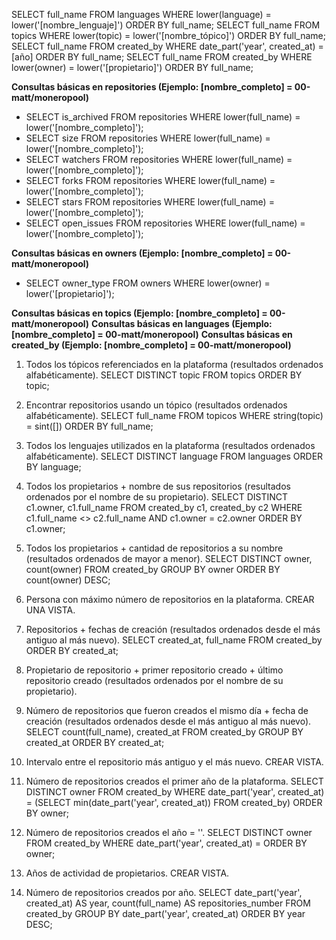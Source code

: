 SELECT full_name FROM languages WHERE lower(language) = lower('[nombre_lenguaje]') ORDER BY full_name;
SELECT full_name FROM topics WHERE lower(topic) = lower('[nombre_tópico]') ORDER BY full_name;
SELECT full_name FROM created_by WHERE date_part('year', created_at) = [año] ORDER BY full_name;
SELECT full_name FROM created_by WHERE lower(owner) = lower('[propietario]') ORDER BY full_name;

**Consultas básicas en repositories (Ejemplo: [nombre_completo] = 00-matt/moneropool)**
- SELECT is_archived FROM repositories WHERE lower(full_name) = lower('[nombre_completo]');
- SELECT size FROM repositories WHERE lower(full_name) = lower('[nombre_completo]');
- SELECT watchers FROM repositories WHERE lower(full_name) = lower('[nombre_completo]');
- SELECT forks FROM repositories WHERE lower(full_name) = lower('[nombre_completo]');
- SELECT stars FROM repositories WHERE lower(full_name) = lower('[nombre_completo]');
- SELECT open_issues FROM repositories WHERE lower(full_name) = lower('[nombre_completo]');

**Consultas básicas en owners (Ejemplo: [nombre_completo] = 00-matt/moneropool)**
- SELECT owner_type FROM owners WHERE lower(owner) = lower('[propietario]');

**Consultas básicas en topics (Ejemplo: [nombre_completo] = 00-matt/moneropool)**
**Consultas básicas en languages (Ejemplo: [nombre_completo] = 00-matt/moneropool)**
**Consultas básicas en created_by (Ejemplo: [nombre_completo] = 00-matt/moneropool)**

1) Todos los tópicos referenciados en la plataforma (resultados ordenados alfabéticamente).
SELECT DISTINCT topic FROM topics ORDER BY topic;

2) Encontrar repositorios usando un tópico (resultados ordenados alfabéticamente).
SELECT full_name FROM topicos WHERE string(topic) = sint([]) ORDER BY full_name;

2) Todos los lenguajes utilizados en la plataforma (resultados ordenados alfabéticamente).
SELECT DISTINCT language FROM languages ORDER BY language;

3) Todos los propietarios + nombre de sus repositorios (resultados ordenados por el nombre de su propietario).
SELECT DISTINCT c1.owner, c1.full_name FROM created_by c1, created_by c2 WHERE c1.full_name <> c2.full_name AND c1.owner = c2.owner ORDER BY c1.owner;

4) Todos los propietarios + cantidad de repositorios a su nombre (resultados ordenados de mayor a menor).
SELECT DISTINCT owner, count(owner) FROM created_by GROUP BY owner ORDER BY count(owner) DESC;

5) Persona con máximo número de repositorios en la plataforma. CREAR UNA VISTA.

6) Repositorios + fechas de creación (resultados ordenados desde el más antiguo al más nuevo).
SELECT created_at, full_name FROM created_by ORDER BY created_at;

7) Propietario de repositorio + primer repositorio creado + último repositorio creado (resultados ordenados por el nombre de su propietario).

8) Número de repositorios que fueron creados el mismo día + fecha de creación (resultados ordenados desde el más antiguo al más nuevo).
SELECT count(full_name), created_at FROM created_by GROUP BY created_at ORDER BY created_at;

9) Intervalo entre el repositorio más antiguo y el más nuevo. CREAR VISTA.

10) Número de repositorios creados el primer año de la plataforma.
SELECT DISTINCT owner FROM created_by WHERE date_part('year', created_at) = (SELECT min(date_part('year', created_at)) FROM created_by) ORDER BY owner;

11) Número de repositorios creados el año = ''.
SELECT DISTINCT owner FROM created_by WHERE date_part('year', created_at) = ORDER BY owner;

12) Años de actividad de propietarios. CREAR VISTA.

13) Número de repositorios creados por año.
SELECT date_part('year', created_at) AS year, count(full_name) AS repositories_number FROM created_by GROUP BY date_part('year', created_at) ORDER BY year DESC;
